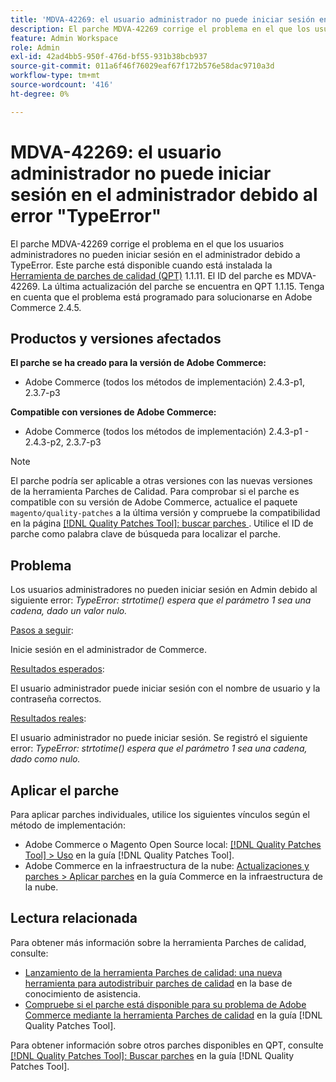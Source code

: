 ```yaml
---
title: 'MDVA-42269: el usuario administrador no puede iniciar sesión en el administrador debido al error "TypeError"'
description: El parche MDVA-42269 corrige el problema en el que los usuarios administradores no pueden iniciar sesión en el administrador debido a TypeError. Este parche está disponible cuando está instalada la [Quality Patches Tool (QPT)](https://experienceleague.adobe.com/es/docs/commerce-operations/tools/quality-patches-tool/quality-patches-tool-to-self-serve-quality-patches) 1.1.11.  El ID del parche es MDVA-42269.  La última actualización del parche se encuentra en QPT 1.1.15. Tenga en cuenta que el problema está programado para solucionarse en Adobe Commerce 2.4.5.
feature: Admin Workspace
role: Admin
exl-id: 42ad4bb5-950f-476d-bf55-931b38bcb937
source-git-commit: 011a6f46f76029eaf67f172b576e58dac9710a3d
workflow-type: tm+mt
source-wordcount: '416'
ht-degree: 0%

---
```


# MDVA-42269: el usuario administrador no puede iniciar sesión en el administrador debido al error &quot;TypeError&quot;

El parche MDVA-42269 corrige el problema en el que los usuarios administradores no pueden iniciar sesión en el administrador debido a TypeError. Este parche está disponible cuando está instalada la [Herramienta de parches de calidad (QPT)](https://experienceleague.adobe.com/es/docs/commerce-operations/tools/quality-patches-tool/quality-patches-tool-to-self-serve-quality-patches) 1.1.11.  El ID del parche es MDVA-42269.  La última actualización del parche se encuentra en QPT 1.1.15. Tenga en cuenta que el problema está programado para solucionarse en Adobe Commerce 2.4.5.

## Productos y versiones afectados

**El parche se ha creado para la versión de Adobe Commerce:**

* Adobe Commerce (todos los métodos de implementación) 2.4.3-p1, 2.3.7-p3

**Compatible con versiones de Adobe Commerce:**

* Adobe Commerce (todos los métodos de implementación) 2.4.3-p1 - 2.4.3-p2, 2.3.7-p3

>[!NOTE]
>
>El parche podría ser aplicable a otras versiones con las nuevas versiones de la herramienta Parches de Calidad. Para comprobar si el parche es compatible con su versión de Adobe Commerce, actualice el paquete `magento/quality-patches` a la última versión y compruebe la compatibilidad en la página [[!DNL Quality Patches Tool]: buscar parches ](https://experienceleague.adobe.com/es/docs/commerce-operations/tools/quality-patches-tool/quality-patches-tool-to-self-serve-quality-patches). Utilice el ID de parche como palabra clave de búsqueda para localizar el parche.

## Problema

Los usuarios administradores no pueden iniciar sesión en Admin debido al siguiente error: *TypeError: strtotime() espera que el parámetro 1 sea una cadena, dado un valor nulo.*

<u>Pasos a seguir</u>:

Inicie sesión en el administrador de Commerce.

<u>Resultados esperados</u>:

El usuario administrador puede iniciar sesión con el nombre de usuario y la contraseña correctos.

<u>Resultados reales</u>:

El usuario administrador no puede iniciar sesión. Se registró el siguiente error: *TypeError: strtotime() espera que el parámetro 1 sea una cadena, dado como nulo.*

## Aplicar el parche

Para aplicar parches individuales, utilice los siguientes vínculos según el método de implementación:

* Adobe Commerce o Magento Open Source local: [[!DNL Quality Patches Tool] > Uso](/help/tools/quality-patches-tool/usage.md) en la guía [!DNL Quality Patches Tool].
* Adobe Commerce en la infraestructura de la nube: [Actualizaciones y parches > Aplicar parches](https://experienceleague.adobe.com/docs/commerce-cloud-service/user-guide/develop/upgrade/apply-patches.html?lang=es) en la guía Commerce en la infraestructura de la nube.

## Lectura relacionada

Para obtener más información sobre la herramienta Parches de calidad, consulte:

* [Lanzamiento de la herramienta Parches de calidad: una nueva herramienta para autodistribuir parches de calidad](https://experienceleague.adobe.com/es/docs/commerce-operations/tools/quality-patches-tool/quality-patches-tool-to-self-serve-quality-patches) en la base de conocimiento de asistencia.
* [Compruebe si el parche está disponible para su problema de Adobe Commerce mediante la herramienta Parches de calidad](/help/tools/quality-patches-tool/patches-available-in-qpt/check-patch-for-magento-issue-with-magento-quality-patches.md) en la guía [!DNL Quality Patches Tool].

Para obtener información sobre otros parches disponibles en QPT, consulte [[!DNL Quality Patches Tool]: Buscar parches](https://experienceleague.adobe.com/tools/commerce-quality-patches/index.html?lang=es) en la guía [!DNL Quality Patches Tool].
